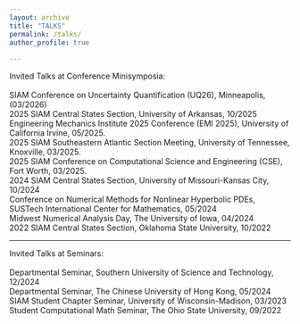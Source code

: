 ```yaml
---
layout: archive
title: "TALKS"
permalink: /talks/
author_profile: true
 
---
```


Invited Talks at Conference Minisymposia:<br>  
SIAM Conference on Uncertainty Quantification (UQ26), Minneapolis, (03/2026)<br>
2025 SIAM Central States Section, University of Arkansas, 10/2025 <br>
Engineering Mechanics Institute 2025 Conference (EMI 2025), University of California  Irvine, 05/2025.<br>
2025 SIAM Southeastern Atlantic Section Meeting, University of Tennessee, Knoxville, 03/2025.<br>
2025 SIAM Conference on Computational Science and Engineering (CSE), Fort Worth, 03/2025.<br>
2024 SIAM Central States Section, University of Missouri-Kansas City, 10/2024 <br>
Conference on Numerical Methods for Nonlinear Hyperbolic PDEs, SUSTech International Center for Mathematics, 05/2024 <br>
Midwest Numerical Analysis Day, The University of Iowa, 04/2024<br>
2022 SIAM Central States Section, Oklahoma State University, 10/2022<br>
 
   ---

Invited Talks at Seminars:<br>  
Departmental Seminar, Southern University of Science and Technology, 12/2024<br>
Departmental Seminar, The Chinese University of Hong Kong, 05/2024<br>
SIAM Student Chapter Seminar, University of Wisconsin-Madison,  03/2023<br>
Student Computational Math Seminar, The Ohio State University, 09/2022<br>
 




 
